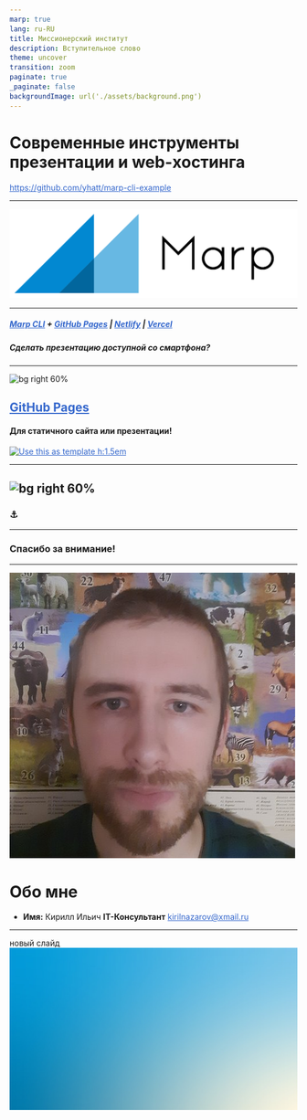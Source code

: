 ```yaml
---
marp: true
lang: ru-RU
title: Миссионерский институт
description: Вступительное слово
theme: uncover
transition: zoom
paginate: true
_paginate: false
backgroundImage: url('./assets/background.png')
---
```

<!-- _color: "#0a0" -->

# <!--fit--> Современные инструменты <br /> презентации и web-хостинга

https://github.com/yhatt/marp-cli-example

<style scoped>a { color: #36c; }</style>

<!-- Это заметка для докладчика, она появится при нажатии на значок кафедры -->

---

![Marp bg 60%](https://raw.githubusercontent.com/marp-team/marp/master/marp.png)

<!--Это инструмент создания презентации используя синтаксис markdown-->

---
<!-- _color: "#0a0" -->

##### <!--fit--> [Marp CLI](https://github.com/marp-team/marp-cli) + [GitHub Pages](https://github.com/pages) | [Netlify](https://www.netlify.com/) | [Vercel](https://vercel.com/)

##### <!--fit--> Сделать презентацию доступной со смартфона?

---

![bg right 60%](https://icongr.am/octicons/mark-github.svg)

## **[GitHub Pages](https://github.com/pages)**

#### Для статичного сайта или презентации!

[![Use this as template h:1.5em](https://img.shields.io/badge/-Use%20this%20as%20template-brightgreen?style=for-the-badge&logo=github)](https://github.com/yhatt/marp-cli-example/generate)

---
![bg right 60%](https://frontender.info/build-blog-jekyll-github-pages/img/octojekyll-opt.jpg)
---
<!-- _color: "#0a0" -->
### <!--fit--> ⚓
---


### Спасибо за внимание!

---

![bg left 70% My dog Lola, an adorable black and white Havanese dog who looks like a tiny floofy panda, on the couch looking at the camera doing a blep](./assets/profile.jpg)

# Обо мне

- **Имя:** Кирилл Ильич
**IT-Консультант**
kirilnazarov@xmail.ru

---
новый слайд
![bg left 70%](./assets/gradient.jpg)
